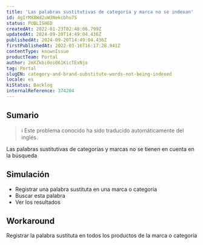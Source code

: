 ```yaml
---
title: 'Las palabras sustitutivas de categoría y marca no se indexan'
id: 4gIrMX8Wd2uW3Nekcbhu7S
status: PUBLISHED
createdAt: 2022-01-23T02:48:06.799Z
updatedAt: 2024-09-20T14:49:04.436Z
publishedAt: 2024-09-20T14:49:04.436Z
firstPublishedAt: 2022-03-16T16:17:28.941Z
contentType: knownIssue
productTeam: Portal
author: 2mXZkbi0oi061KicTExNjo
tag: Portal
slugEN: category-and-brand-substitute-words-not-being-indexed
locale: es
kiStatus: Backlog
internalReference: 374204
---
```


## Sumario

>ℹ️ Este problema conocido ha sido traducido automáticamente del inglés.


Las palabras sustitutivas de categorías y marcas no se tienen en cuenta en la búsqueda


##

## Simulación



- Registrar una palabra sustituta en una marca o categoría
- Buscar esta palabra
- Ver los resultados


##

## Workaround


Registrar la palabra sustituta en todos los productos de la marca o categoría





